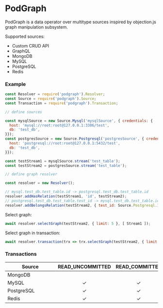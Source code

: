 # PodGraph

PodGraph is a data operator over multitype sources inspired by objection.js graph manipulation subsystem.

Supported sources:

* Custom CRUD API
* GraphQL
* MongoDB
* MySQL
* PostgreSQL
* Redis

### Example

```js
const Resolver = require('podgraph').Resolver;
const Source = require('podgraph').Source;
const Transaction = require('podgraph').Transaction;

// define sources

const mysqlSource = new Source.Mysql('mysqlSource', { credentials: {
  host: 'mysql://root:root@127.0.0.1:3306/test',
  db: 'test_db',
}});
const postgresSource = new Source.Postgresql('postgresSource', { credentials: {
  host: 'postgresql://root:root@127.0.0.1:5432/test',
  db: 'test_db',
}});

const testStream1 = mysqlSource.stream('test_table');
const testStream2 = postgresSource.stream('test_table');

// define graph resolver

const resolver = new Resolver();

// mysql.test_db.test_table.id -> postgresql.test_db.test_table.id
resolver.addHasRelation(testStream1, 'id', testStream2);
// postgresql.test_db.test_table.test_id -> mysql.test_db.test_table.id
resolver.addBelongsRelation(testStream2, { test_id: Source.Postgresql.ID }, testStream1);
```

Select graph:

```js
await resolver.selectGraph(testStream2, { limit: 5 }, [ Stream1 ]);
```

Select graph in transaction:

```js
await resolver.transaction(trx => trx.selectGraph(testStream2, { limit: 5 }, [ testStream1 ]), { isolationLevel: Transaction.READ_COMMITTED });
```

### Transactions

| <div style="min-width:150px">Source</div> | <div style="min-width:150px;text-align:center">READ_UNCOMMITTED</div> | <div style="min-width:150px;text-align:center">READ_COMMITTED</div> | <div style="min-width:150px;text-align:center">REPEATABLE_READ</div> | <div style="min-width:150px;text-align:center">SERIALIZABLE</div> |
| ------ | ---------------- | -------------- | --------------- | ------------ |
| MongoDB | | | | |
| MySQL | <div style="text-align:center">✓</div> | <div style="text-align:center">✓</div> | <div style="text-align:center">✓</div> | <div style="text-align:center">✓</div> |
| PostgreSQL | <div style="text-align:center">✓</div> | <div style="text-align:center">✓</div> | <div style="text-align:center">✓</div> | <div style="text-align:center">✓</div> |
| Redis | <div style="text-align:center">✓</div> | <div style="text-align:center">✓</div> | <div style="text-align:center">✓</div> | <div style="text-align:center">✓</div> |
